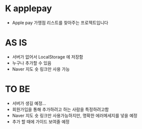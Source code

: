 # K applepay

- Apple pay 가맹점 리스트를 찾아주는 프로젝트입니다

# AS IS
- 서버가 없어서 LocalStorage 에 저장함
- 누구나 추가할 수 있음
- Naver 지도 숏 링크만 사용 가능

# TO BE
- 서버가 생길 예정...
- 회원가입을 통해 추가하려고 하는 사람을 특정하려고함
- Naver 지도 숏 링크만 사용가능하지만, 명확한 에러메세지를 넣을 예정
- 추가 할 때에 가이드 보여줄 예정